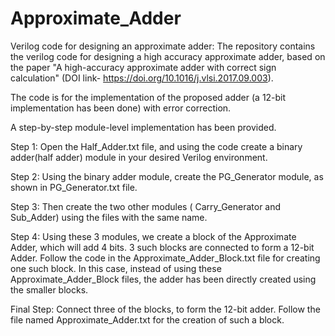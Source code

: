 # Approximate_Adder
Verilog code for designing an approximate adder:
The repository contains the verilog code for designing a high accuracy approximate adder, based on the paper "A high-accuracy approximate adder with correct sign calculation" (DOI link- https://doi.org/10.1016/j.vlsi.2017.09.003). 

The code is for the implementation of the proposed adder (a 12-bit implementation has been done) with error correction. 

A step-by-step module-level implementation has been provided.

Step 1: Open the Half_Adder.txt file, and using the code create a binary adder(half adder) module in your desired Verilog environment.

Step 2: Using the binary adder module, create the PG_Generator module, as shown in PG_Generator.txt file.

Step 3: Then create the two other modules ( Carry_Generator and Sub_Adder) using the files with the same name. 

Step 4: Using these 3 modules, we create a block of the Approximate Adder, which will add 4 bits. 3 such blocks are connected to form a 12-bit Adder. Follow the code in the Approximate_Adder_Block.txt file for creating one such block. In this case, instead of using these Approximate_Adder_Block files, the adder has been directly created using the smaller blocks. 

Final Step: Connect three of the blocks, to form the 12-bit adder. Follow the file named Approximate_Adder.txt for the creation of such a block.
